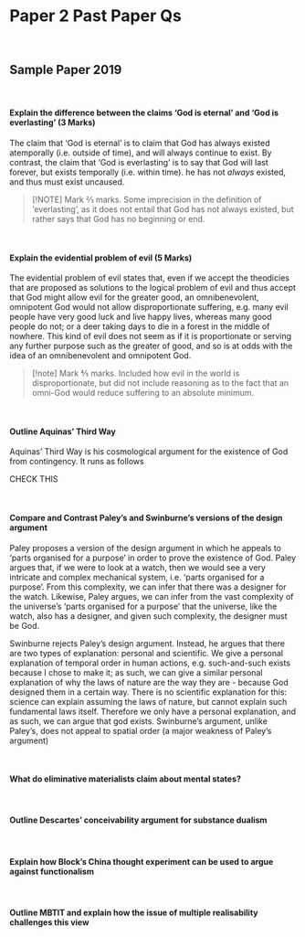 # Paper 2 Past Paper Qs


</br>

## Sample Paper 2019

</br>

#### Explain the difference between the claims ‘God is eternal’ and ‘God is everlasting’ (3 Marks)

The claim that ‘God is eternal’ is to claim that God has always existed atemporally (i.e. outside of time), and will always continue to exist. By contrast, the claim that ‘God is everlasting’ is to say that God will last forever, but exists temporally (i.e. within time). he has not *always* existed, and thus must exist uncaused. 


> [!NOTE] Mark
> ⅔ marks. Some imprecision in the definition of ‘everlasting’, as it does not entail that God has not always existed, but rather says that God has no beginning or end.

</br>

#### Explain the evidential problem of evil (5 Marks)

The evidential problem of evil states that, even if we accept the theodicies that are proposed as solutions to the logical problem of evil and thus accept that God might allow evil for the greater good, an omnibenevolent, omnipotent God would not allow disproportionate suffering, e.g. many evil people have very good luck and live happy lives, whereas many good people do not; or a deer taking days to die in a forest in the middle of nowhere. This kind of evil does not seem as if it is proportionate or serving any further purpose such as the greater of good, and so is at odds with the idea of an omnibenevolent and omnipotent God.

> [!note] Mark
> ⅘ marks. Included how evil in the world is disproportionate, but did not include reasoning as to the fact that an omni-God would reduce suffering to an absolute minimum.

</br>

#### Outline Aquinas’ Third Way

Aquinas’ Third Way is his cosmological argument for the existence of God from contingency. It runs as follows

CHECK THIS

</br>

#### Compare and Contrast Paley’s and Swinburne’s versions of the design argument

Paley proposes a version of the design argument in which he appeals to ‘parts organised for a purpose’ in order to prove the existence of God. Paley argues that, if we were to look at a watch, then we would see a very intricate and complex mechanical system, i.e. ‘parts organised for a purpose’. From this complexity, we can infer that there was a designer for the watch. Likewise, Paley argues, we can infer from the vast complexity of the universe’s ‘parts organised for a purpose’ that the universe, like the watch, also has a designer, and given such complexity, the designer must be God.

Swinburne rejects Paley’s design argument. Instead, he argues that there are two types of explanation: personal and scientific. We give a personal explanation of temporal order in human actions, e.g. such-and-such exists because I chose to make it; as such, we can give a similar personal explanation of why the laws of nature are the way they are - because God designed them in a certain way. There is no scientific explanation for this: science can explain assuming the laws of nature, but cannot explain such fundamental laws itself. Therefore we only have a personal explanation, and as such, we can argue that god exists. Swinburne’s argument, unlike Paley’s, does not appeal to spatial order (a major weakness of Paley’s argument)

</br>

#### What do eliminative materialists claim about mental states?

</br>

#### Outline Descartes’ conceivability argument for substance dualism

</br>

#### Explain how Block’s China thought experiment can be used to argue against functionalism

</br>

#### Outline MBTIT and explain how the issue of multiple realisability challenges this view